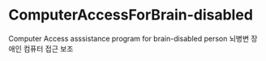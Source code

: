 # ComputerAccessForBrain-disabled

Computer Access asssistance program for brain-disabled person
뇌병변 장애인 컴퓨터 접근 보조

